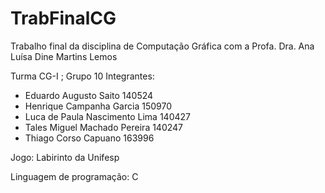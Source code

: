 # TrabFinalCG
Trabalho final da disciplina de Computação Gráfica com a Profa. Dra. Ana Luísa Dine Martins Lemos

Turma CG-I ; Grupo 10
Integrantes:
- Eduardo Augusto Saito 140524
- Henrique Campanha Garcia 150970
- Luca de Paula Nascimento Lima 140427
- Tales Miguel Machado Pereira 140247
- Thiago Corso Capuano 163996

Jogo:
Labirinto da Unifesp

Linguagem de programação: C
